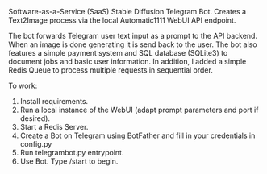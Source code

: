Software-as-a-Service (SaaS) Stable Diffusion Telegram Bot. Creates a Text2Image process via the local Automatic1111 WebUI API endpoint. 

The bot forwards Telegram user text input as a prompt to the API backend. When an image is done generating it is send back to the user. The bot also features a simple payment system and SQL database (SQLite3) to document jobs and basic user information. In addition, I added a simple Redis Queue to process multiple requests in sequential order.

To work:

1. Install requirements.
2. Run a local instance of the WebUI (adapt prompt parameters and port if desired). 
3. Start a Redis Server.
4. Create a Bot on Telegram using BotFather and fill in your credentials in config.py
5. Run telegrambot.py entrypoint.
6. Use Bot. Type /start to begin.